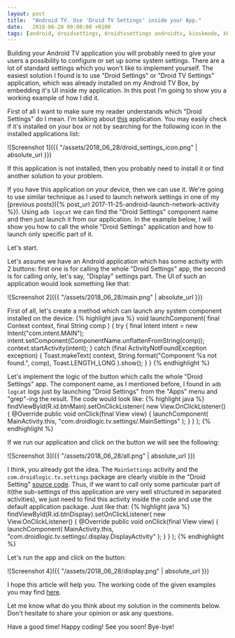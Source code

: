 ```yaml
---
layout: post
title:  "Android TV. Use 'Droid TV Settings' inside your App."
date:   2018-06-28 00:00:00 +0100
tags: [android, droidsettings, droidtvsettings androidtv, kioskmode, khadas, androidtvapp, androidtvapplication]
---
```

Building your Android TV application you will probably need to give your users a possibility 
to configure or set up some system settings. There are a lot of standard settings which you 
won't like to implement yourself. The easiest solution I found is to use "Droid Settings" or 
"Droid TV Settings" application, which was already installed on my Android TV Box, by 
embedding it's UI inside my application. In this post I'm going to show you a working example
of how I did it.

First of all I want to make sure my reader understands which "Droid Settings" do I mean. 
I'm talking about [this](https://github.com/khadas/android_vendor_amlogic_apps_DroidTvSettings)
application. You may easily check if it's installed on your box or not by searching for
the following icon in the installed applications list:

![Screenshot 1]({{ "/assets/2018_06_28/droid_settings_icon.png" | absolute_url }})

If this application is not installed, then you probably need to install it or find 
another solution to your problem. 

If you have this application on your device, then we can use it. We're going to use
similar technique as I used to launch network settings in one of my 
[previous posts]({% post_url 2017-11-25-android-launch-network-activity %}). 
Using ```adb logcat``` we can find the "Droid Settings" component name and then just
launch it from our application. In the example below, I will show you how to call the whole
"Droid Settings" application and how to launch only specific part of it.

Let's start. 

Let's assume we have an Android application which has some activity with 2 buttons:
first one is for calling the whole "Droid Settings" app, the second is for calling
only, let's say, "Display" settings part. The UI of such an application would look
something like that:

![Screenshot 2]({{ "/assets/2018_06_28/main.png" | absolute_url }})

First of all, let's create a method which can launch any system component installed on
the device:
{% highlight java %}
void launchComponent(
    final Context context, final String comp
) {
    try {
        final Intent intent = new Intent("com.intent.MAIN");
        intent.setComponent(ComponentName.unflattenFromString(comp));
        context.startActivity(intent);
    } catch (final ActivityNotFoundException exception) {
        Toast.makeText(
            context, String.format("Component %s not found.", comp),
            Toast.LENGTH_LONG
        ).show();
    }
}
{% endhighlight %} 

Let's implement the logic of the button which calls the whole "Droid Settings" app. 
The component name, as I mentioned before, I found in ```adb logcat``` logs
just by launching "Droid Settings" from the "Apps" menu and "grep"-ing the result.
The code would look like:
{% highlight java %}
findViewById(R.id.btnMain).setOnClickListener(
    new View.OnClickListener() {
        @Override
        public void onClick(final View view) {
            launchComponent(
                MainActivity.this,
                "com.droidlogic.tv.settings/.MainSettings"
            );
        }
    }
);
{% endhighlight %} 

If we run our application and click on the button we will see the following:

![Screenshot 3]({{ "/assets/2018_06_28/all.png" | absolute_url }})

I think, you already got the idea. The ```MainSettings``` activity and 
the ```com.droidlogic.tv.settings``` package are clearly visible in the 
"Droid Setting" [source code](https://github.com/khadas/android_vendor_amlogic_apps_DroidTvSettings).
Thus, if we want to call only some particular part of it(the sub-settings of this application are
very well structured in separated activities), we just need to find this activity inside the code and
use the default application package. Just like that:
{% highlight java %}
findViewById(R.id.btnDisplay).setOnClickListener(
    new View.OnClickListener() {
        @Override
        public void onClick(final View view) {
            launchComponent(
                MainActivity.this,
                "com.droidlogic.tv.settings/.display.DisplayActivity"
            );
        }
    }
);
{% endhighlight %} 

Let's run the app and click on the button:

![Screenshot 4]({{ "/assets/2018_06_28/display.png" | absolute_url }})

I hope this article will help you. The working code of the given examples you may find [here](https://github.com/aistomin/droid-settings-launcher).

Let me know what do you think about my solution in the comments below. Don't hesitate 
to share your opinion or ask any questions.

Have a good time! Happy coding! See you soon! Bye-bye!

